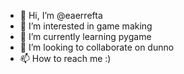 - 👋 Hi, I’m @eaerrefta
- 👀 I’m interested in game making
- 🌱 I’m currently learning pygame
- 💞️ I’m looking to collaborate on dunno
- 📫 How to reach me :)

<!---
eaerrefta/eaerrefta is a ✨ special ✨ repository because its `README.md` (this file) appears on your GitHub profile.
You can click the Preview link to take a look at your changes.
--->

